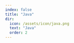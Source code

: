 ```yaml
---
index: false
title: "Java"
dir:
  icon: /assets/icon/java.png
  text: "Java"
  order: 2
---
```


<Catalog/>
